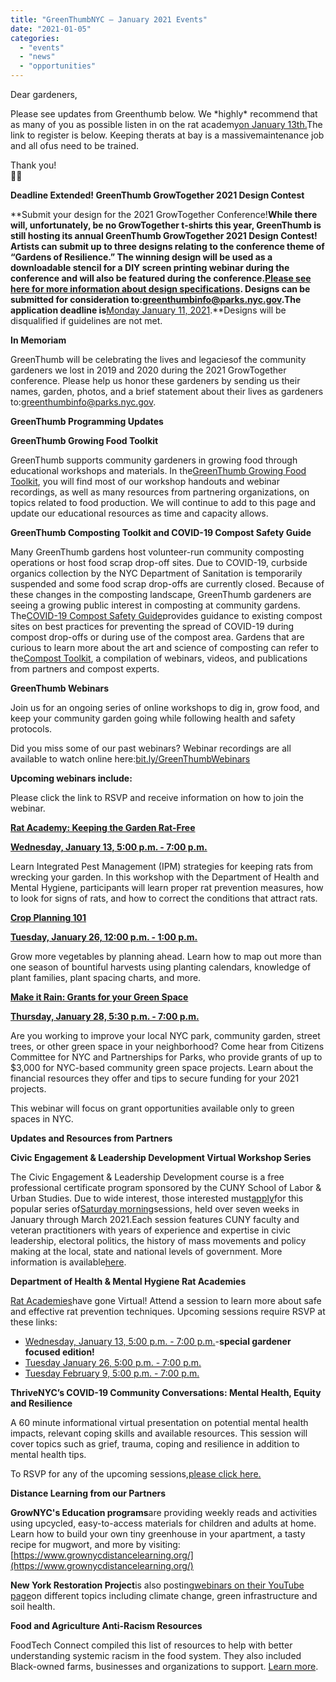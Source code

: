 ```yaml
---
title: "GreenThumbNYC – January 2021 Events"
date: "2021-01-05"
categories: 
  - "events"
  - "news"
  - "opportunities"
---
```


Dear gardeners,

Please see updates from Greenthumb below. We \*highly\* recommend that as many of you as possible listen in on the rat academy[on January 13th.](x-apple-data-detectors://0)The link to register is below. Keeping therats at bay is a massivemaintenance job and all ofus need to be trained.

Thank you!  
🌻🌻

**Deadline Extended! GreenThumb GrowTogether 2021 Design Contest**

**Submit your design for the 2021 GrowTogether Conference!**While there will, unfortunately, be no GrowTogether t-shirts this year, GreenThumb is still hosting its annual GreenThumb GrowTogether 2021 Design Contest! Artists can submit up to three designs relating to the conference theme of “Gardens of Resilience.” The winning design will be used as a downloadable stencil for a DIY screen printing webinar during the conference and will also be featured during the conference.[Please see here for more information about design specifications](https://greenthumb.nycgovparks.org/news.html?news_id=487). Designs can be submitted for consideration to:[greenthumbinfo@parks.nyc.gov](mailto:greenthumbinfo@parks.nyc.gov).The application deadline is**[Monday January 11, 2021](x-apple-data-detectors://2).**Designs will be disqualified if guidelines are not met.

**In Memoriam**

GreenThumb will be celebrating the lives and legaciesof the community gardeners we lost in 2019 and 2020 during the 2021 GrowTogether conference. Please help us honor these gardeners by sending us their names, garden, photos, and a brief statement about their lives as gardeners to:[greenthumbinfo@parks.nyc.gov](mailto:greenthumbinfo@parks.nyc.gov).

**GreenThumb Programming Updates**

**GreenThumb Growing Food Toolkit**

GreenThumb supports community gardeners in growing food through educational workshops and materials. In the[GreenThumb Growing Food Toolkit](https://greenthumb.nycgovparks.org/news.html?news_id=480), you will find most of our workshop handouts and webinar recordings, as well as many resources from partnering organizations, on topics related to food production. We will continue to add to this page and update our educational resources as time and capacity allows.

**GreenThumb Composting Toolkit and COVID-19 Compost Safety Guide**

Many GreenThumb gardens host volunteer-run community composting operations or host food scrap drop-off sites. Due to COVID-19, curbside organics collection by the NYC Department of Sanitation is temporarily suspended and some food scrap drop-offs are currently closed. Because of these changes in the composting landscape, GreenThumb gardeners are seeing a growing public interest in composting at community gardens. The[COVID-19 Compost Safety Guide](https://greenthumb.nycgovparks.org/newspdf/COVID-19%20Compost%20Safety%20Guide%20V.4.pdf)provides guidance to existing compost sites on best practices for preventing the spread of COVID-19 during compost drop-offs or during use of the compost area. Gardens that are curious to learn more about the art and science of composting can refer to the[Compost Toolkit](https://greenthumb.nycgovparks.org/newspdf/Compost%20Resource%20Guide%20-%20FINAL.pdf), a compilation of webinars, videos, and publications from partners and compost experts.

**GreenThumb Webinars**

Join us for an ongoing series of online workshops to dig in, grow food, and keep your community garden going while following health and safety protocols.

Did you miss some of our past webinars? Webinar recordings are all available to watch online here:[bit.ly/GreenThumbWebinars](http://bit.ly/GreenThumbWebinars)

**Upcoming webinars include:**

Please click the link to RSVP and receive information on how to join the webinar.

[**Rat Academy: Keeping the Garden Rat-Free**](https://www.surveygizmo.com/s3/5639842/Rat-Academy-Registration?eventid=a1Q4V00002Vs5Vt&programname=Pest%20Control%20Services)

**[Wednesday, January 13, 5:00 p.m. - 7:00 p.m.](x-apple-data-detectors://5)**

Learn Integrated Pest Management (IPM) strategies for keeping rats from wrecking your garden. In this workshop with the Department of Health and Mental Hygiene, participants will learn proper rat prevention measures, how to look for signs of rats, and how to correct the conditions that attract rats.

[**Crop Planning 101**](https://www.eventbrite.com/e/crop-planning-101-tickets-132311323731)

**[Tuesday, January 26, 12:00 p.m. - 1:00 p.m.](x-apple-data-detectors://6)**

Grow more vegetables by planning ahead. Learn how to map out more than one season of bountiful harvests using planting calendars, knowledge of plant families, plant spacing charts, and more.

[**Make it Rain: Grants for your Green Space**](https://www.eventbrite.com/e/make-it-rain-grants-for-your-green-space-tickets-132312350803)

**[Thursday, January 28, 5:30 p.m. - 7:00 p.m.](x-apple-data-detectors://7)**

Are you working to improve your local NYC park, community garden, street trees, or other green space in your neighborhood? Come hear from Citizens Committee for NYC and Partnerships for Parks, who provide grants of up to $3,000 for NYC-based community green space projects. Learn about the financial resources they offer and tips to secure funding for your 2021 projects.

This webinar will focus on grant opportunities available only to green spaces in NYC.

**Updates and Resources from Partners**

**Civic Engagement & Leadership Development Virtual Workshop Series**

The Civic Engagement & Leadership Development course is a free professional certificate program sponsored by the CUNY School of Labor & Urban Studies. Due to wide interest, those interested must[apply](https://docs.google.com/forms/d/e/1FAIpQLSc10I7-YoY6s8FBiFPPTixlQ547MepMh097l13LPLlp28vAIQ/viewform)for this popular series of[Saturday morning](x-apple-data-detectors://9)sessions, held over seven weeks in January through March 2021.Each session features CUNY faculty and veteran practitioners with years of experience and expertise in civic leadership, electoral politics, the history of mass movements and policy making at the local, state and national levels of government. More information is available[here](https://slu.cuny.edu/public-engagement/celd/).

**Department of Health & Mental Hygiene Rat Academies**

[Rat Academies](https://www1.nyc.gov/site/doh/services/rats-control-training.page)have gone Virtual! Attend a session to learn more about safe and effective rat prevention techniques. Upcoming sessions require RSVP at these links:

- [Wednesday, January 13, 5:00 p.m. - 7:00 p.m.](https://www.surveygizmo.com/s3/5639842/Rat-Academy-Registration?eventid=a1Q4V00002Vs5Vt&programname=Pest%20Control%20Service)\-**special gardener focused edition!**
- [Tuesday January 26, 5:00 p.m. - 7:00 p.m.](https://survey.alchemer.com/s3/5639842/Rat-Academy-Registration?eventid=a1Q4V00002Vs7FYUAZ&Programname=Pest%20Control%20Services)
- [Tuesday February 9, 5:00 p.m. - 7:00 p.m.](https://survey.alchemer.com/s3/5639842/Rat-Academy-Registration?eventid=a1Q4V00002Vs7FiUAJ&Programname=Pest%20Control%20Services)

**ThriveNYC’s COVID-19 Community Conversations: Mental Health, Equity and Resilience**

A 60 minute informational virtual presentation on potential mental health impacts, relevant coping skills and available resources. This session will cover topics such as grief, trauma, coping and resilience in addition to mental health tips.

To RSVP for any of the upcoming sessions,[please click here.](https://brooklyn_covidconvo.timetap.com/)

**Distance Learning from our Partners**

**GrowNYC's Education programs**are providing weekly reads and activities using upcycled, easy-to-access materials for children and adults at home. Learn how to build your own tiny greenhouse in your apartment, a tasty recipe for mugwort, and more by visiting:[https://www.grownycdistancelearning.org/](https://www.grownycdistancelearning.org/)

**New York Restoration Project**is also posting[webinars on their YouTube page](https://www.youtube.com/playlist?list=PLc9ha3F3qe9vWnRSFhHQb0xvC9JDJZdv_&utm_source=NYRP+Full+Email+List&utm_campaign=268cfdaef4-newsletter_november_2019_COPY_01&utm_medium=email&utm_term=0_1b630c4a5b-268cfdaef4-142439149)on different topics including climate change, green infrastructure and soil health.

**Food and Agriculture Anti-Racism Resources**

FoodTech Connect compiled this list of resources to help with better understanding systemic racism in the food system. They also included Black-owned farms, businesses and organizations to support. [Learn more](https://gcc01.safelinks.protection.outlook.com/?url=https%3A%2F%2Fel2.convertkit-mail.com%2Fc%2Fk0uwp8mx53f6h4rop3al%2F48hvheh27g5gpz%2FaHR0cHM6Ly9mb29kdGVjaGNvbm5lY3QuY29tLzIwMjAvMDYvMjkvZm9vZC1hZy1hbnRpLXJhY2lzbS1yZXNvdXJjZXMtYmxhY2stZm9vZC1mYXJtLWJ1c2luZXNzZXMtdG8tc3VwcG9ydA%3D%3D&data=02%7C01%7CAnthony.Reuter%40parks.nyc.gov%7C15e33f80a7d64f2cd13c08d833374ecf%7C32f56fc75f814e22a95b15da66513bef%7C0%7C0%7C637315659918063370&sdata=cmjiBz%2FkUDPZ36y3nxICA46%2F%2BH%2F987xQq%2FL%2Boruu148%3D&reserved=0).
